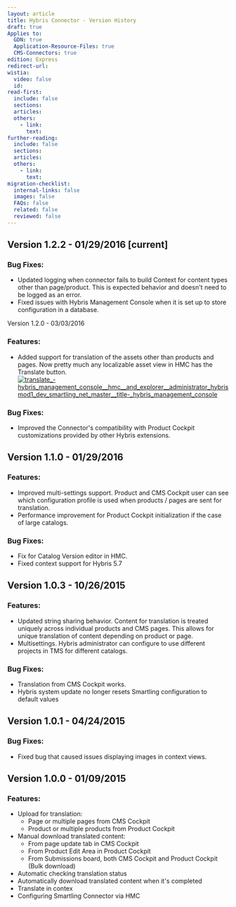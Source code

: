 ```yaml
---
layout: article
title: Hybris Connector - Version History
draft: true
Applies to:
  GDN: true
  Application-Resource-Files: true
  CMS-Connectors: true
edition: Express
redirect-url:
wistia:
  video: false
  id:
read-first:
  include: false
  sections:
  articles:
  others:
    - link:
      text:
further-reading:
  include: false
  sections:
  articles:
  others:
    - link:
      text:
migration-checklist:
  internal-links: false
  images: false
  FAQs: false
  related: false
  reviewed: false
---
```


## Version 1.2.2 - 01/29/2016 [current]

### Bug Fixes:

*   Updated logging when connector fails to build Context for content types other than page/product. This is expected behavior and doesn't need to be logged as an error.
*   Fixed issues with Hybris Management Console when it is set up to store configuration in a database.

Version 1.2.0 - 03/03/2016 

### Features:

*   Added support for translation of the assets other than products and pages. Now pretty much any localizable asset view in HMC has the Translate button. [![translate_-_hybris_management_console__hmc__and_explorer__administrator_hybrismod1_dev_smartling_net_master__title_-_hybris_management_console](https://cloud.githubusercontent.com/assets/1621630/13522099/f6cf0ec6-e1f5-11e5-9fe8-cd2be30ae42f.png)](https://cloud.githubusercontent.com/assets/1621630/13522099/f6cf0ec6-e1f5-11e5-9fe8-cd2be30ae42f.png)

### Bug Fixes:

*   Improved the Connector's compatibility with Product Cockpit customizations provided by other Hybris extensions.

## Version 1.1.0 - 01/29/2016

### Features:

*   Improved multi-settings support. Product and CMS Cockpit user can see which configuration profile is used when products / pages are sent for translation.
*   Performance improvement for Product Cockpit initialization if the case of large catalogs.

### Bug Fixes:

*   Fix for Catalog Version editor in HMC.
*   Fixed context support for Hybris 5.7

## Version 1.0.3 - 10/26/2015 

### Features:

*   Updated string sharing behavior. Content for translation is treated uniquely across individual products and CMS pages. This allows for unique translation of content depending on product or page.
*   Multisettings. Hybris administrator can configure to use different projects in TMS for different catalogs.

### Bug Fixes:

*   Translation from CMS Cockpit works.
*   Hybris system update no longer resets Smartling configuration to default values 

## Version 1.0.1 - 04/24/2015 

### Bug Fixes:

*   Fixed bug that caused issues displaying images in context views.

## Version 1.0.0 - 01/09/2015

### Features:

*   Upload for translation:
    *   Page or multiple pages from CMS Cockpit
    *   Product or multiple products from Product Cockpit
*   Manual download translated content:
    *   From page update tab in CMS Cockpit
    *   From Product Edit Area in Product Cockpit
    *   From Submissions board, both CMS Cockpit and Product Cockpit (Bulk download)
*   Automatic checking translation status
*   Automatically download translated content when it's completed
*   Translate in contex
*   Configuring Smartling Connector via HMC